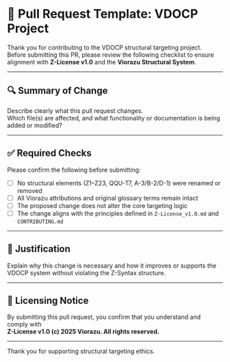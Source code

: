 
# 🧠 Pull Request Template: VDOCP Project

Thank you for contributing to the VDOCP structural targeting project.  
Before submitting this PR, please review the following checklist to ensure alignment with **Z-License v1.0** and the **Viorazu Structural System**.

---

## 🔍 Summary of Change

Describe clearly what this pull request changes.  
Which file(s) are affected, and what functionality or documentation is being added or modified?

---

## ✅ Required Checks

Please confirm the following before submitting:

- [ ] No structural elements (Z1–Z23, QQU-T7, A-3/B-2/D-1) were renamed or removed
- [ ] All Viorazu attributions and original glossary terms remain intact
- [ ] The proposed change does not alter the core targeting logic
- [ ] The change aligns with the principles defined in `Z-License_v1.0.md` and `CONTRIBUTING.md`

---

## 📘 Justification

Explain why this change is necessary and how it improves or supports the VDOCP system without violating the Z-Syntax structure.

---

## 🔐 Licensing Notice

By submitting this pull request, you confirm that you understand and comply with  
**Z-License v1.0 (c) 2025 Viorazu. All rights reserved.**

---

Thank you for supporting structural targeting ethics.
